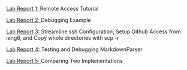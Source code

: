 [Lab Report 1: ](https://m-chenh.github.io/home/lab-report-1/lab-report-1-week-2.html)Remote Access Tutorial

[Lab Report 2: ](https://m-chenh.github.io/home/lab-report-2/lab-report-2-week-4.html)Debugging Example

[Lab Report 3: ](https://m-chenh.github.io/home/lab-report-3/lab-report-3-week-6.html)Streamline ssh Configuration, Setup Github Access from ieng6, and Copy whole directories with scp -r

[Lab Report 4: ](https://m-chenh.github.io/home/lab-report-4/lab-report-4-week-8.html)Testing and Debugging MarkdownParser

[Lab Report 5: ](https://m-chenh.github.io/home/lab-report-5/lab-report-5-week-10.html)Comparing Two Implementations
